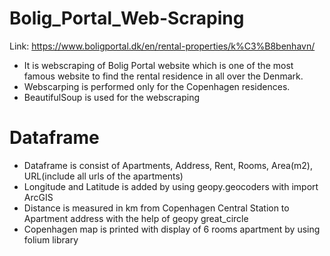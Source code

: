 # Bolig_Portal_Web-Scraping
Link: https://www.boligportal.dk/en/rental-properties/k%C3%B8benhavn/
- It is webscraping of Bolig Portal website which is one of the most famous website to find the rental residence in all over the Denmark.
- Webscarping is performed only for the Copenhagen residences.
- BeautifulSoup is used for the webscraping

# Dataframe
- Dataframe is consist of Apartments, Address, Rent, Rooms, Area(m2), URL(include all urls of the apartments)
- Longitude and Latitude is added by using geopy.geocoders with import ArcGIS
- Distance is measured in km from Copenhagen Central Station to Apartment address with the help of geopy great_circle
- Copenhagen map is printed with display of 6 rooms apartment by using folium library
